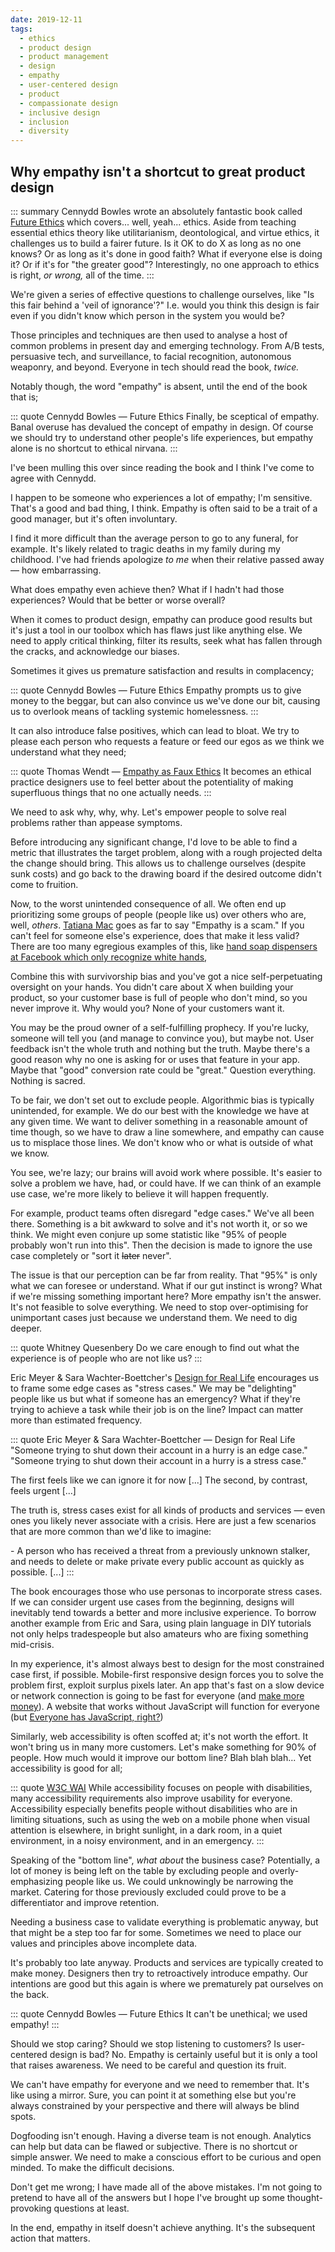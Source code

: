 ```yaml
---
date: 2019-12-11
tags:
  - ethics
  - product design
  - product management
  - design
  - empathy
  - user-centered design
  - product
  - compassionate design
  - inclusive design
  - inclusion
  - diversity
---
```


## Why empathy isn't a shortcut to great product design

::: summary
Cennydd Bowles wrote an absolutely fantastic book called [Future Ethics](https://www.future-ethics.com/) which covers... well, yeah... ethics. Aside from teaching essential ethics theory like utilitarianism, deontological, and virtue ethics, it challenges us to build a fairer future. Is it OK to do X as long as no one knows? Or as long as it's done in good faith? What if everyone else is doing it? Or if it's for "the greater good"? Interestingly, no one approach to ethics is right, *or wrong,* all of the time.
:::

We're given a series of effective questions to challenge ourselves, like "Is this fair behind a 'veil of ignorance'?" I.e. would you think this design is fair even if you didn't know which person in the system you would be?

Those principles and techniques are then used to analyse a host of common problems in present day and emerging technology. From A/B tests, persuasive tech, and surveillance, to facial recognition, autonomous weaponry, and beyond. Everyone in tech should read the book, *twice.*

Notably though, the word "empathy" is absent, until the end of the book that is;

::: quote Cennydd Bowles — Future Ethics
Finally, be sceptical of empathy. Banal overuse has devalued the concept of empathy in design. Of course we should try to understand other people's life experiences, but empathy alone is no shortcut to ethical nirvana.
:::

I've been mulling this over since reading the book and I think I've come to agree with Cennydd.

I happen to be someone who experiences a lot of empathy; I'm sensitive. That's a good and bad thing, I think. Empathy is often said to be a trait of a good manager, but it's often involuntary. 

I find it more difficult than the average person to go to any funeral, for example. It's likely related to tragic deaths in my family during my childhood. I've had friends apologize *to me* when their relative passed away — how embarrassing.

What does empathy even achieve then? What if I hadn't had those experiences? Would that be better or worse overall?

When it comes to product design, empathy can produce good results but it's just a tool in our toolbox which has flaws just like anything else. We need to apply critical thinking, filter its results, seek what has fallen through the cracks, and acknowledge our biases. 

Sometimes it gives us premature satisfaction and results in complacency;

::: quote Cennydd Bowles — Future Ethics
Empathy prompts us to give money to the beggar, but can also convince us we've done our bit, causing us to overlook means of tackling systemic homelessness.
:::

It can also introduce false positives, which can lead to bloat. We try to please each person who requests a feature or feed our egos as we think we understand what they need;

::: quote Thomas Wendt — [Empathy as Faux Ethics](https://www.epicpeople.org/empathy-faux-ethics/)
It becomes an ethical practice designers use to feel better about the potentiality of making superfluous things that no one actually needs.
:::

We need to ask why, why, why. Let's empower people to solve real problems rather than appease symptoms. 

Before introducing any significant change, I'd love to be able to find a metric that illustrates the target problem, along with a rough projected delta the change should bring. This allows us to challenge ourselves (despite sunk costs) and go back to the drawing board if the desired outcome didn't come to fruition.

Now, to the worst unintended consequence of all. We often end up prioritizing some groups of people (people like us) over others who are, well, *others*. [Tatiana Mac](https://www.youtube.com/watch?v=nQq_gZiZ-jg) goes as far to say "Empathy is a scam." If you can't feel for someone else's experience, does that make it less valid? There are too many egregious examples of this, like [hand soap dispensers at Facebook which only recognize white hands](https://twitter.com/nke_ise/status/897756900753891328),

Combine this with survivorship bias and you've got a nice self-perpetuating oversight on your hands. You didn't care about X when building your product, so your customer base is full of people who don't mind, so you never improve it. Why would you? None of your customers want it.

You may be the proud owner of a self-fulfilling prophecy. If you're lucky, someone will tell you (and manage to convince you), but maybe not. User feedback isn't the whole truth and nothing but the truth. Maybe there's a good reason why no one is asking for or uses that feature in your app. Maybe that "good" conversion rate could be "great." Question everything. Nothing is sacred.

To be fair, we don't set out to exclude people. Algorithmic bias is typically unintended, for example. We do our best with the knowledge we have at any given time. We want to deliver something in a reasonable amount of time though, so we have to draw a line somewhere, and empathy can cause us to misplace those lines. We don't know who or what is outside of what we know.

You see, we're lazy; our brains will avoid work where possible. It's easier to solve a problem we have, had, or could have. If we can think of an example use case, we're more likely to believe it will happen frequently.

For example, product teams often disregard "edge cases." We've all been there. Something is a bit awkward to solve and it's not worth it, or so we think. We might even conjure up some statistic like "95% of people probably won't run into this". Then the decision is made to ignore the use case completely or "sort it ~~later~~ never".

The issue is that our perception can be far from reality. That "95%" is only what we can foresee or understand. What if our gut instinct is wrong? What if we're missing something important here? More empathy isn't the answer. It's not feasible to solve everything. We need to stop over-optimising for unimportant cases just because we understand them. We need to dig deeper.

::: quote Whitney Quesenbery
Do we care enough to find out what the experience is of people who are not like us?
:::

Eric Meyer & Sara Wachter-Boettcher's [Design for Real Life](https://abookapart.com/products/design-for-real-life) encourages us to frame some edge cases as "stress cases." We may be "delighting" people like us but what if someone has an emergency? What if they're trying to achieve a task while their job is on the line? Impact can matter more than estimated frequency.

::: quote Eric Meyer & Sara Wachter-Boettcher — Design for Real Life
"Someone trying to shut down their account in a hurry is an edge case."
"Someone trying to shut down their account in a hurry is a stress case."

The first feels like we can ignore it for now [...] The second, by contrast, feels urgent [...]

The truth is, stress cases exist for all kinds of products and services — even ones you likely never associate with a crisis. Here are just a few scenarios that are more common than we'd like to imagine:

\- A person who has received a threat from a previously unknown stalker, and needs to delete or make private every public account as quickly as possible.
[...]
:::

The book encourages those who use personas to incorporate stress cases. If we can consider urgent use cases from the beginning, designs will inevitably tend towards a better and more inclusive experience. To borrow another example from Eric and Sara, using plain language in DIY tutorials not only helps tradespeople but also amateurs who are fixing something mid-crisis.

In my experience, it's almost always best to design for the most constrained case first, if possible. Mobile-first responsive design forces you to solve the problem first, exploit surplus pixels later. An app that's fast on a slow device or network connection is going to be fast for everyone (and [make more money](https://wpostats.com/)). A website that works without JavaScript will function for everyone (but [Everyone has JavaScript, right?](https://kryogenix.org/code/browser/everyonehasjs.html))

Similarly, web accessibility is often scoffed at; it's not worth the effort. It won't bring us in many more customers. Let's make something for 90% of people. How much would it improve our bottom line? Blah blah blah... Yet accessibility is good for all;

::: quote [W3C WAI](https://www.w3.org/WAI/fundamentals/accessibility-usability-inclusion/)
While accessibility focuses on people with disabilities, many accessibility requirements also improve usability for everyone. Accessibility especially benefits people without disabilities who are in limiting situations, such as using the web on a mobile phone when visual attention is elsewhere, in bright sunlight, in a dark room, in a quiet environment, in a noisy environment, and in an emergency.
:::

Speaking of the "bottom line", *what about* the business case? Potentially, a lot of money is being left on the table by excluding people and overly-emphasizing people like us. We could unknowingly be narrowing the market. Catering for those previously excluded could prove to be a differentiator and improve retention.

Needing a business case to validate everything is problematic anyway, but that might be a step too far for some. Sometimes we need to place our values and principles above incomplete data.

It's probably too late anyway. Products and services are typically created to make money. Designers then try to retroactively introduce empathy. Our intentions are good but this again is where we prematurely pat ourselves on the back.

::: quote Cennydd Bowles — Future Ethics
It can't be unethical; we used empathy!
:::

Should we stop caring? Should we stop listening to customers? Is user-centered design is bad? No. Empathy is certainly useful but it is only a tool that raises awareness. We need to be careful and question its fruit.

We can't have empathy for everyone and we need to remember that. It's like using a mirror. Sure, you can point it at something else but you're always constrained by your perspective and there will always be blind spots.

Dogfooding isn't enough. Having a diverse team is not enough. Analytics can help but data can be flawed or subjective. There is no shortcut or simple answer. We need to make a conscious effort to be curious and open minded. To make the difficult decisions.

Don't get me wrong; I have made all of the above mistakes. I'm not going to pretend to have all of the answers but I hope I've brought up some thought-provoking questions at least.

In the end, empathy in itself doesn't achieve anything. It's the subsequent action that matters.